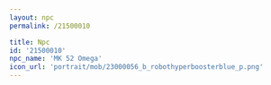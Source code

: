 ```yaml
---
layout: npc
permalink: /21500010

title: Npc
id: '21500010'
npc_name: 'MK 52 Omega'
icon_url: 'portrait/mob/23000056_b_robothyperboosterblue_p.png'
---
```

